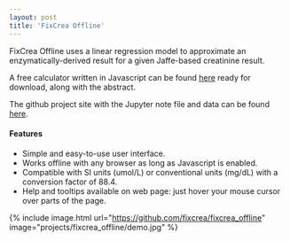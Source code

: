 ```yaml
---
layout: post
title: 'FixCrea Offline'
---
```


FixCrea Offline uses a linear regression model to approximate an enzymatically-derived result for a given Jaffe-based creatinine result.

A free calculator written in Javascript can be found [here](https://fixcrea.com) ready for download, along with the abstract.

The github project site with the Jupyter note file and data can be found [here](https://github.com/fixcrea/fixcrea_offline).

#### Features
- Simple and easy-to-use user interface.
- Works offline with any browser as long as Javascript is enabled.
- Compatible with SI units (umol/L) or conventional units (mg/dL) with a conversion factor of 88.4.
- Help and tooltips available on web page: just hover your mouse cursor over parts of the page.

{% include image.html url="https://github.com/fixcrea/fixcrea_offline" image="projects/fixcrea_offline/demo.jpg" %}
